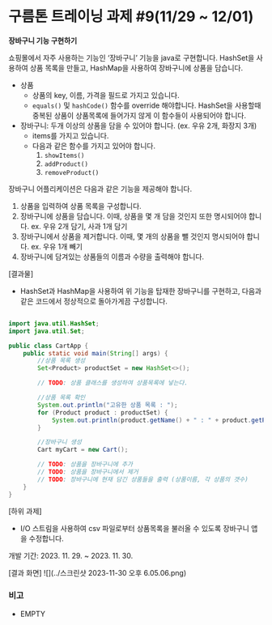# 구름톤 트레이닝 과제 #9(11/29 ~ 12/01)

**장바구니 기능 구현하기**

쇼핑몰에서 자주 사용하는 기능인 ‘장바구니’ 기능을 java로 구현합니다. HashSet을 사용하여 상품 목록을 만들고, HashMap을 사용하여 장바구니에 상품을 담습니다.

- 상품
  - 상품의 key, 이름, 가격을 필드로 가지고 있습니다.
  - `equals()` 및 `hashCode()` 함수를 override 해야합니다. HashSet을 사용할때 중복된 상품이 상품목록에 들어가지 않게 이 함수들이 사용되어야 합니다.
- 장바구니: 두개 이상의 상품을 담을 수 있어야 합니다. (ex. 우유 2개, 화장지 3개)
  - items를 가지고 있습니다.
  - 다음과 같은 함수를 가지고 있어야 합니다.
    1. `showItems()`
    2. `addProduct()`
    3. `removeProduct()`

장바구니 어플리케이션은 다음과 같은 기능을 제공해야 합니다.
1. 상품을 입력하여 상품 목록을 구성합니다.
2. 장바구니에 상품을 담습니다. 이때, 상품을 몇 개 담을 것인지 또한 명시되어야 합니다. ex. 우유 2개 담기, 사과 1개 담기
3. 장바구니에서 상품을 제거합니다. 이때, 몇 개의 상품을 뺄 것인지 명시되어야 합니다. ex. 우유 1개 빼기
4. 장바구니에 담겨있는 상품들의 이름과 수량을 출력해야 합니다.

[결과물]
- HashSet과 HashMap을 사용하여 위 기능을 탑재한 장바구니를 구현하고, 다음과 같은 코드에서 정상적으로 돌아가게끔 구성합니다.
```java

import java.util.HashSet;
import java.util.Set;

public class CartApp {
    public static void main(String[] args) {
        //상품 목록 생성
        Set<Product> productSet = new HashSet<>();

        // TODO: 상품 클래스를 생성하여 상품목록에 넣는다.

        //상품 목록 확인
        System.out.println("고유한 상품 목록 : ");
        for (Product product : productSet) {
            System.out.println(product.getName() + " : " + product.getPrice());
        }

        //장바구니 생성
        Cart myCart = new Cart();

        // TODO: 상품을 장바구니에 추가
        // TODO: 상품을 장바구니에서 제거
        // TODO: 장바구니에 현재 담긴 상품들을 출력 (상품이름, 각 상품의 갯수)
    }
}

```



[하위 과제]

-   I/O 스트림을 사용하여 csv 파일로부터 상품목록을 불러올 수 있도록 장바구니 앱을 수정합니다.

개발 기간: 2023. 11. 29. ~ 2023. 11. 30.


[결과 화면]
![](../스크린샷 2023-11-30 오후 6.05.06.png)

### 비고

-   EMPTY
